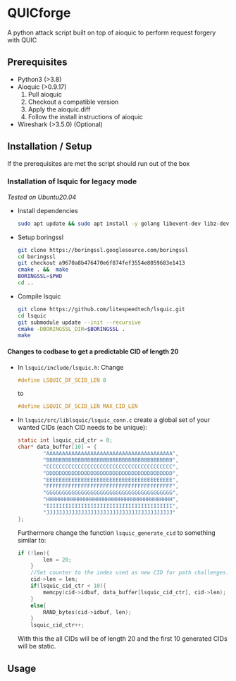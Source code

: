 # QUICforge

A python attack script built on top of aioquic to perform request forgery with QUIC

## Prerequisites

- Python3 (>3.8)
- Aioquic (>0.9.17)
	1. Pull aioquic 
	2. Checkout a compatible version
	3. Apply the aioquic.diff
	4. Follow the install instructions of aioquic
- Wireshark (>3.5.0) (Optional)

## Installation / Setup

If the prerequisites are met the script should run out of the box

### Installation of lsquic for legacy mode

*Tested on Ubuntu20.04*
- Install dependencies
	```bash
	sudo apt update && sudo apt install -y golang libevent-dev libz-dev git cmake binutils
	```
- Setup boringssl
	```bash
	git clone https://boringssl.googlesource.com/boringssl
	cd boringssl
	git checkout a9670a8b476470e6f874fef3554e8059683e1413
	cmake . &&  make
	BORINGSSL=$PWD
	cd ..
	```
- Compile lsquic
	```bash
	git clone https://github.com/litespeedtech/lsquic.git
	cd lsquic
	git submodule update --init --recursive
	cmake -DBORINGSSL_DIR=$BORINGSSL .
	make
	```
#### Changes to codbase to get a predictable CID of length 20

- In `lsquic/include/lsquic.h`:
	Change 
	```C
	#define LSQUIC_DF_SCID_LEN 8
	```
	to
	```C
	#define LSQUIC_DF_SCID_LEN MAX_CID_LEN
	```
- In `lsquic/src/liblsquic/lsquic_conn.c` create a global set of your wanted CIDs (each CID needs to be unique):
	```C
	static int lsquic_cid_ctr = 0;
	char* data_buffer[10] = {
    		"AAAAAAAAAAAAAAAAAAAAAAAAAAAAAAAAAAAAAAAA",
    		"BBBBBBBBBBBBBBBBBBBBBBBBBBBBBBBBBBBBBBBB",
    		"CCCCCCCCCCCCCCCCCCCCCCCCCCCCCCCCCCCCCCCC",
    		"DDDDDDDDDDDDDDDDDDDDDDDDDDDDDDDDDDDDDDDD",
    		"EEEEEEEEEEEEEEEEEEEEEEEEEEEEEEEEEEEEEEEE",
    		"FFFFFFFFFFFFFFFFFFFFFFFFFFFFFFFFFFFFFFFF",
    		"GGGGGGGGGGGGGGGGGGGGGGGGGGGGGGGGGGGGGGGG",
    		"HHHHHHHHHHHHHHHHHHHHHHHHHHHHHHHHHHHHHHHH",
    		"IIIIIIIIIIIIIIIIIIIIIIIIIIIIIIIIIIIIIIII",
    		"JJJJJJJJJJJJJJJJJJJJJJJJJJJJJJJJJJJJJJJJ"
	};
	```
	Furthermore change the function `lsquic_generate_cid` to something similar to:
	```C
	if (!len){
    		len = 20;
    	}
    	//Set counter to the index used as new CID for path challenges.
    	cid->len = len;
    	if(lsquic_cid_ctr < 10){       
    		memcpy(cid->idbuf, data_buffer[lsquic_cid_ctr], cid->len);
    	}
    	else{
    		RAND_bytes(cid->idbuf, len);
    	}
    	lsquic_cid_ctr++;
	```
	With this the all CIDs will be of length 20 and the first 10 generated CIDs will be static.

## Usage


